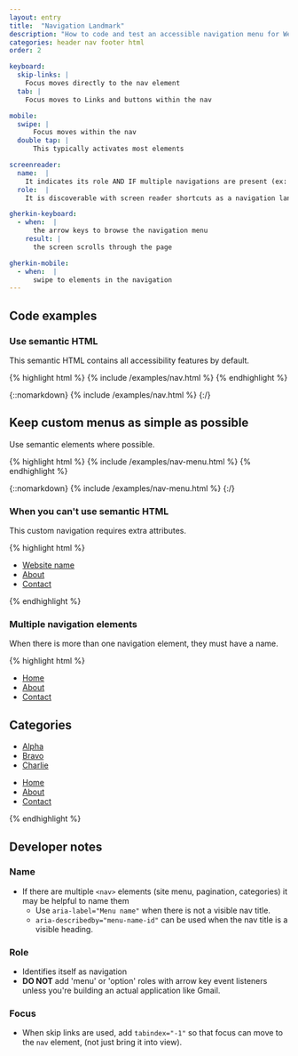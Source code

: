```yaml
---
layout: entry
title:  "Navigation Landmark"
description: "How to code and test an accessible navigation menu for Web"
categories: header nav footer html
order: 2

keyboard:
  skip-links: |
    Focus moves directly to the nav element
  tab: |
    Focus moves to Links and buttons within the nav

mobile:
  swipe: |
      Focus moves within the nav
  double tap: |
      This typically activates most elements

screenreader:
  name:  |
    It indicates its role AND IF multiple navigations are present (ex: Main navigation, Site map, Breadcrumbs), the name of the navigation
  role:  |
    It is discoverable with screen reader shortcuts as a navigation landmark

gherkin-keyboard: 
  - when:  |
      the arrow keys to browse the navigation menu
    result: |
      the screen scrolls through the page

gherkin-mobile:
  - when:  |
      swipe to elements in the navigation
---
```


## Code examples

### Use semantic HTML

This semantic HTML contains all accessibility features by default.

{% highlight html %}
{% include /examples/nav.html %}
{% endhighlight %}

{::nomarkdown}
{% include /examples/nav.html %}
{:/}

## Keep custom menus as simple as possible

Use semantic elements where possible.

{% highlight html %}
{% include /examples/nav-menu.html %}
{% endhighlight %}

{::nomarkdown}
{% include /examples/nav-menu.html %}
{:/}

### When you can't use semantic HTML

This custom navigation requires extra attributes.

{% highlight html %}
<div role="navigation">
  <ul>
    <li><a href="/">Website name</a></li>
    <li><a href="/about/">About</a></li>
    <li><a href="/contact/">Contact</a></li>
  <ul/>
</div>
{% endhighlight %}

### Multiple navigation elements

When there is more than one navigation element, they must have a name.

{% highlight html %}
<nav tabindex="-1" id="nav" aria-label="Main">
  <ul>
    <li><a href="/">Home</a></li>
    <li><a href="/about/">About</a></li>
    <li><a href="/contact/">Contact</a></li>
  <ul/>
</nav>

<h2 id="cat-heading">Categories</h2>
<nav id="cat-nav" aria-labelledby="#cat-heading">
  <ul>
    <li><a href="/alpha/">Alpha</a></li>
    <li><a href="/bravo/">Bravo</a></li>
    <li><a href="/charlie/">Charlie</a></li>
  <ul/>
</nav>

<footer>
  <nav aria-label="Site map">
    <ul>
      <li><a href="/">Home</a></li>
      <li><a href="/about/">About</a></li>
      <li><a href="/contact/">Contact</a></li>
    <ul/>
  </nav>
</footer>


{% endhighlight %}


## Developer notes

### Name
- If there are multiple `<nav>` elements (site menu, pagination, categories) it may be helpful to name them
  - Use `aria-label="Menu name"` when there is not a visible nav title.
  - `aria-describedby="menu-name-id"` can be used when the nav title is a visible heading.
  
### Role

- Identifies itself as navigation
- **DO NOT** add 'menu' or 'option' roles with arrow key event listeners unless you're building an actual application like Gmail.

### Focus

- When skip links are used, add `tabindex="-1"` so that focus can move to the `nav` element, (not just bring it into view).


